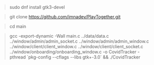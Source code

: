 > sudo dnf install gtk3-devel

> git clone https://github.com/imnadev/PlayTogether.git

> cd main

> gcc -export-dynamic -Wall main.c ../data/data.c ../window/admin/admin_socket.c ../window/admin/admin_window.c ../window/client/client_window.c ../window/client/client_socket.c ../window/onboarding/onboarding_window.c  -o CovidTracker -pthread \`pkg-config --cflags --libs gtk+-3.0\` && ./CovidTracker
